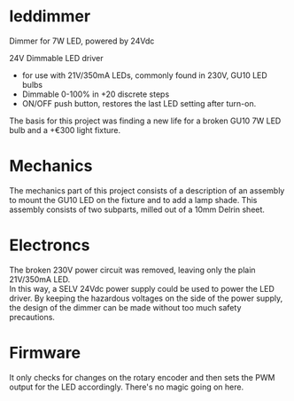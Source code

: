 # leddimmer
Dimmer for 7W LED, powered by 24Vdc

24V Dimmable LED driver
* for use with 21V/350mA LEDs, commonly found in 230V, GU10 LED bulbs
* Dimmable 0-100% in +20 discrete steps
* ON/OFF push button, restores the last LED setting after turn-on.

The basis for this project was finding a new life for a broken GU10 7W LED bulb and a +€300 light fixture.

# Mechanics
The mechanics part of this project consists of a description of an assembly to mount the GU10 LED on the fixture and to add a lamp shade.
This assembly consists of two subparts, milled out of a 10mm Delrin sheet.

# Electroncs
The broken 230V power circuit was removed, leaving only the plain 21V/350mA LED.  
In this way, a SELV 24Vdc power supply could be used to power the LED driver.  By keeping the hazardous voltages on the side of the power supply,
the design of the dimmer can be made without too much safety precautions.

# Firmware
It only checks for changes on the rotary encoder and then sets the PWM output for the LED accordingly.  There's no magic going on here.
